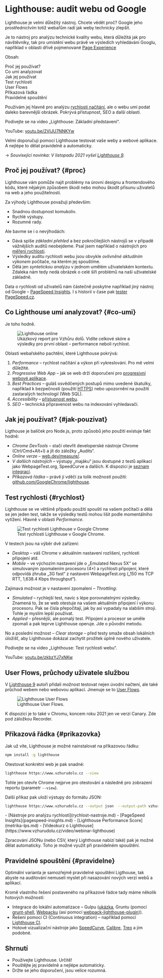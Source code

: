# Lighthouse: audit webu od Google

Lighthouse je velmi důležitý nástroj. Chcete vědět proč? Google jeho prostřednictvím totiž webařům radí jak weby technicky zlepšit.

Je to nástroj pro analýzu technické kvality webu, která důležitá jak pro návštěvníky, tak pro umístění webu právě ve výsledích vyhledávání Googlu, například v oblasti dřívě pojmenované [Page Experience](google-page-experience.md)

Obsah:

<div markdown="1" id="toc" class="f-6">

- [Proč jej používat?](#proc)
- [Co umí analyzovat](#co-umi)
- [Jak jej používat](#jak-pouzivat)
- [Test rychlosti](#rychlost)
- [User Flows](#user-flows)
- [Příkazová řádka](#prikazovka)
- [Pravidelné spouštění](#pravidelne)

</div>

Používám jej hlavně pro analýzu [rychlosti načítání](https://www.vzhurudolu.cz/rychlost-nacitani), ale o webu umí podat daleko barevnější obrázek. Pokrývá přístupnost, SEO a další oblasti.

Podívejte se na video „Lighthouse: Základní představení“.

YouTube: [youtu.be/2VIJU7NNKYw](https://www.youtube.com/watch?v=2VIJU7NNKYw)

Velmi doporučuji pomocí Lighthouse testovat vaše weby a webové aplikace. A nejlépe to dělat pravidelně a automaticky.

→ *Související novinka: V listopadu 2021 vyšel [Lighthouse 9](https://www.vzhurudolu.cz/blog/206-lighthouse-9).*

## Proč jej používat? {#proc}

Lighthouse vám pomůže najít problémy na úrovni designu a frontendového kódu, které nějakým způsobem škodí nebo mohou škodit přísunu uživatelů na web a jeho použitelnosti.

<!-- AdSnippet -->

Za výhody Lighthouse považuji především:

- Snadnou dostupnost komukoliv.
- Rychlé výstupy.
- Rozumné rady.

Ale bavme se i o nevýhodách:

- Dává spíše *základní přehled* a bez pokročilejších nástrojů se v případě vážnějších auditů neobejdeme. Psal jsem například o nástrojích pro [měření rychlosti](rychlost-nastroje.md).
- Výsledky auditu rychlosti webu jsou obvykle *ovlivněné aktuálním výkonem*  počítače, na kterém jej spouštíme.
- Dělá jen *syntetickou analýzu* v jednom umělém uživatelském kontextu. Zdaleka nám tedy nedá obrázek o celé šíři problémů na naší uživatelské základně.

Data o rychlosti od uživatelů nám částečně poskytne například jiný nástroj od Google – [PageSpeed Insights](pagespeed-insights.md). I s historií v čase pak [tester PageSpeed.cz](https://pagespeed.cz/).

## Co Lighthouse umí analyzovat? {#co-umi}

Je toho hodně.

<figure>
<img src="../dist/images/original/lighthouse-chrome.png" alt="Lighthouse online">
<figcaption markdown="1">
Ukázkový report pro Vzhůru dolů. Vidíte celkové skóre a výsledky pro první oblast – performance neboli rychlost.
</figcaption>
</figure>

Oblasti webařského pachtění, které Lighthouse pokrývá:

1. *Performance* – rychlost načítání a výkon při vykreslování. Pro mě velmi důležité.
2. *Progressive Web App* – jak se web drží doporučení pro [progresivní webové aplikace](pwa.md).
3. *Best Practices* – guláš osvědčených postupů mimo uvedené škatulky, například k bezpečnosti (použití  [HTTPS](https.md)) nebo upozornění na použití zastaralých technologií (Web SQL).
4. *Accessibility* – [přístupnost webu](https://www.vzhurudolu.cz/pristupnost).
5. *SEO* – technická připravenost webu na indexování vyhledavači.

## Jak jej používat? {#jak-pouzivat}

Ligthouse je balíček pro Node.js, proto způsobů jeho použití existuje fakt hodně:

- *Chrome DevTools* – stačí otevřít developerské nástroje Chrome (Ctrl/Cmd+Alt+I) a jít do záložky „Audits“.
- *Online verze* – [web.dev/measure/](https://web.dev/measure/).
- *V dalších nástrojích* – výstupy „majáku“ jsou dostupné z testů aplikací jako WebpageTest.org, SpeedCurve a dalších. K dispozici je [seznam integrací](https://github.com/GoogleChrome/lighthouse#lighthouse-integrations-in-web-perf-services).
- *Příkazová řádka* – právě jí vděčí za tolik možností použití: [github.com/GoogleChrome/lighthouse](https://github.com/GoogleChrome/lighthouse).

## Test rychlosti {#rychlost}

Lighthouse se ve většině případu použití spouští na vašem počítači a dělá se jen jeden test, takže se výsledky testů mohou lišit podle momentálního vytížení. Hlavně v oblasti *Performance*.

<figure>
<img src="../dist/images/original/lighthouse-rychlost.png" alt="Test rychlosti Lighthouse v Google Chrome">
<figcaption markdown="1">
Test rychlosti Lighthouse v Google Chrome.
</figcaption>
</figure>

V testech jsou na výběr dvě zařízení:

- *Desktop* – váš Chrome v aktuálním nastavení rozlišení, rychlosti připojení atd.
- *Mobile* – ve výchozím nastavení jde o „Emulated Nexus 5X“ se simulovaným zpomalením procesoru (4×) a rychlosti připojení, které odpovídá zhruba „3G fast“ z nastavení WebpageTest.org („150 ms TCP RTT, 1,638.4 Kbps throughput“).

Zajímavá možnost je v nastavení zpomalení – *Throttling*:

- *Simulated* – rychlejší test, navíc s lépe porovnatelnými výsledky. Znamená to, že se web otestuje na vašem aktuálním připojení i výkonu procesoru. Pak se čísla přepočítají, jak by asi vypadaly na slabším stroji. Tohle je myslím lepší používat.
- *Applied* – přesnější, ale pomalý test. Připojení a procesor se uměle zpomalí a pak teprve Lighthouse operuje. Jde o původní metodu.

No a poslední možnost – *Clear storage* – před testy smaže obsah lokálních úložišť, aby Lighthouse dokázal zachytit prožitek úplně nového uživatele.

Podívejte se na video „Lighthouse: Test rychlosti webu“.

YouTube: [youtu.be/zkbzYJ7xNKw](https://www.youtube.com/watch?v=zkbzYJ7xNKw)

## User Flows, průchody uživatele službou

V [Lighthouse 9](https://www.vzhurudolu.cz/blog/206-lighthouse-9) autoři přidali možnost testovat nejen úvodní načtení, ale také průchod webem nebo webovou aplikací. Jmenuje se to [User Flows](https://web.dev/lighthouse-user-flows/).

<figure>
<img src="../dist/images/original/lighthouse-user-flows.png" alt="Lighthouse User Flows">
<figcaption markdown="1">
Lighthouse User Flows.
</figcaption>
</figure>

K dispozici je to také v Chromu, koncem roku 2021 jen ve verzi Canary. Zde pod záložkou Recorder.

## Příkazová řádka {#prikazovka}

Jak už víte, Lighthouse je možné nainstalovat na příkazovou řádku:

```bash
npm install -g lighthouse
```

Otestovat konkrétní web je pak snadné:

```bash
lighthouse https://www.vzhurudolu.cz --view
```

Tohle jen otevře Chrome nejprve pro otestování a následně pro zobrazení reportu (parametr `--view`).

Další příkaz pak uloží výstupy do formátu JSON:

```bash
lighthouse https://www.vzhurudolu.cz --output json  --output-path vzhurudolu-report.json
```

<div class="related web-only" markdown="1">
- [Nástroje pro analýzu rychlosti](rychlost-nastroje.md)
- [PageSpeed Insights](pagespeed-insights.md)
- [Lighthouse Performance Score](metrika-lps.md)
- [Videokurz o Lighthouse](https://www.vzhurudolu.cz/video/webinar-lighthouse)
</div>

Zpracování JSONu (nebo CSV, který Lighthouse nabízí také) pak je možné dělat automaticky. Toho je možné využít při pravidelném spouštění.

## Pravidelné spouštění {#pravidelne}

Optimální varianta je samozřejmě pravidelné spouštění Ligthouse, tak abyste na auditování nemuseli myslet při nasazování nových verzí webů a aplikací.

<!-- AdSnippet -->

Kromě vlastního řešení postaveného na příkazové řádce tady máme několik hotových možností:

- Integrace do lokální automatizace – Gulpu ([ukázka](https://github.com/GoogleChrome/lighthouse/tree/master/docs/recipes/gulp), Gruntu (pomocí [grunt-shell](https://github.com/sindresorhus/grunt-shell), [Webpacku](webpack.md) (asi pomocí [webpack-lighthouse-plugin](https://github.com/addyosmani/webpack-lighthouse-plugin))).
- Řešení pomocí CI (Continuous integration) – například pomocí [Lighthouse CI](https://github.com/ebidel/lighthouse-ci).
- Hotové vizualizační nástroje jako [SpeedCurve](speedcurve.md), [Calibre](https://calibreapp.com/), [Treo](https://treo.sh/) a jim podobné.

## Shrnutí

- Používejte Lighthouse. Určitě!
- Pouštějte jej pravidelně a nejlépe automaticky.
- Držte se jeho doporučení, jsou velice rozumná.

<!-- AdSnippet -->
